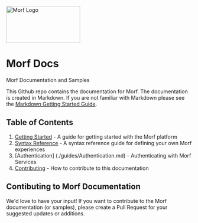 <img src="https://uploads-ssl.webflow.com/61e714dee6e03a006b829c3a/621cf6cde8ae4f61b08896b4_MORF%20Logo.svg" width="200" height="100" alt="Morf Logo">

# Morf Docs
Morf Documentation and Samples

This Github repo contains the documentation for Morf.  The documentation is created in Markdown.  If you are not familiar with Markdown please see the [Markdown Getting Started Guide](https://www.markdownguide.org/getting-started/).

## Table of Contents
1. [Getting Started](./guides/GettingStarted.md) - A guide for getting started with the Morf platform
2. [Syntax Reference](./guides/SyntaxReference.md) - A syntax reference guide for defining your own Morf experiences
3. [Authentication] (./guides/Authentication.md) - Authenticating with Morf Services
4. [Contributing](#contibuting-to-morf-documentation) - How to contribute to this documentation

## Contibuting to Morf Documentation
We'd love to have your input! If you want to contribute to the Morf documentation (or samples), please create a Pull Request for your suggested updates or additions.
